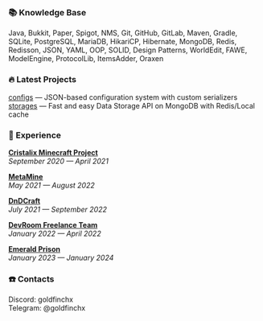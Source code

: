 ### 📚 Knowledge Base
Java, Bukkit, Paper, Spigot, NMS, Git, GitHub, GitLab, Maven, Gradle, SQLite, PostgreSQL, MariaDB, HikariCP, Hibernate, MongoDB, Redis, Redisson, JSON, YAML, OOP, SOLID, Design Patterns, WorldEdit, FAWE, ModelEngine, ProtocolLib, ItemsAdder, Oraxen

### 🔥 Latest Projects
[configs](https://github.com/goldfinchx/configs) — JSON-based configuration system with custom serializers    
[storages](https://github.com/goldfinchx/storages) — Fast and easy Data Storage API on MongoDB with Redis/Local cache

### 📜 Experience
[**Cristalix Minecraft Project**](cristalix.gg)   
*September 2020 — April 2021*

[**MetaMine**](https://twitter.com/metaminemc)   
*May 2021 — August 2022*

**[DnDCraft](https://www.dndcraft.com)**  
*July 2021 — September 2022*

**[DevRoom Freelance Team](https://www.devroomteam.com)**    
*January 2022 — April 2022*

**[Emerald Prison](https://discord.gg/TybRjc42)**           
*January 2023 — January 2024*


### ☎️ Contacts 
Discord: goldfinchx    
Telegram: @goldfinchx
